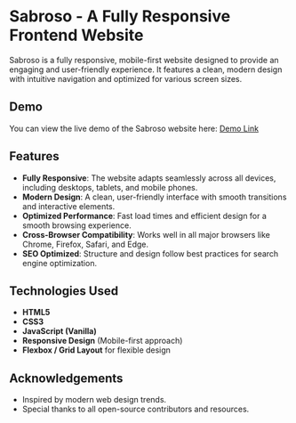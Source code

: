 

# Sabroso - A Fully Responsive Frontend Website

Sabroso is a fully responsive, mobile-first website designed to provide an engaging and user-friendly experience. It features a clean, modern design with intuitive navigation and optimized for various screen sizes.

## Demo

You can view the live demo of the Sabroso website here: [Demo Link](https://sabroso-xi.vercel.app/)

## Features

- **Fully Responsive**: The website adapts seamlessly across all devices, including desktops, tablets, and mobile phones.
- **Modern Design**: A clean, user-friendly interface with smooth transitions and interactive elements.
- **Optimized Performance**: Fast load times and efficient design for a smooth browsing experience.
- **Cross-Browser Compatibility**: Works well in all major browsers like Chrome, Firefox, Safari, and Edge.
- **SEO Optimized**: Structure and design follow best practices for search engine optimization.

## Technologies Used

- **HTML5**
- **CSS3**
- **JavaScript (Vanilla)**
- **Responsive Design** (Mobile-first approach)
- **Flexbox / Grid Layout** for flexible design


## Acknowledgements

- Inspired by modern web design trends.
- Special thanks to all open-source contributors and resources.

